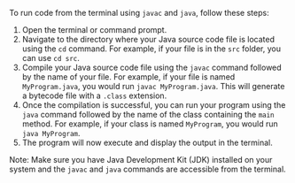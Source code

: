 To run code from the terminal using `javac` and `java`, follow these steps:

1. Open the terminal or command prompt.
2. Navigate to the directory where your Java source code file is located using the `cd` command. For example, if your file is in the `src` folder, you can use `cd src`.
3. Compile your Java source code file using the `javac` command followed by the name of your file. For example, if your file is named `MyProgram.java`, you would run `javac MyProgram.java`. This will generate a bytecode file with a `.class` extension.
4. Once the compilation is successful, you can run your program using the `java` command followed by the name of the class containing the `main` method. For example, if your class is named `MyProgram`, you would run `java MyProgram`.
5. The program will now execute and display the output in the terminal.

Note: Make sure you have Java Development Kit (JDK) installed on your system and the `javac` and `java` commands are accessible from the terminal.